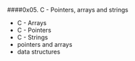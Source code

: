 ####0x05. C - Pointers, arrays and strings

* C - Arrays
* C - Pointers
* C - Strings
* pointers and arrays
* data structures
